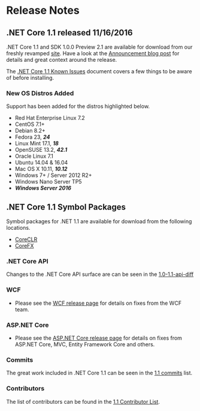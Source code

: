 # Release Notes

## .NET Core 1.1 released 11/16/2016

.NET Core 1.1 and SDK 1.0.0 Preview 2.1 are available for download from our freshly revamped [site](https://dotnet.microsoft.com/download). Have a look at the [Announcement blog post](https://blogs.msdn.microsoft.com/dotnet/) for details and great context around the release.

The [.NET Core 1.1 Known Issues](1.1-known-issues.md) document covers a few things to be aware of before installing.

### New OS Distros Added

Support has been added for the distros highlighted below.

* Red Hat Enterprise Linux 7.2
* CentOS 7.1+
* Debian 8.2+
* Fedora 23, _**24**_
* Linux Mint 17.1, _**18**_
* OpenSUSE 13.2, _**42.1**_
* Oracle Linux 7.1
* Ubuntu 14.04 & 16.04
* Mac OS X 10.11, _**10.12**_
* Windows 7+ / Server 2012 R2+
* Windows Nano Server TP5
* _**Windows Server 2016**_

## .NET Core 1.1 Symbol Packages

Symbol packages for .NET 1.1 are available for download from the following locations.

* [CoreCLR](https://go.microsoft.com/fwlink/?LinkID=835698)
* [CoreFX](https://go.microsoft.com/fwlink/?LinkID=835699)

### .NET Core API

Changes to the .NET Core API surface are can be seen in the [1.0-1.1-api-diff](1.0-1.1-api-diff/1.0-1.1-api-diff.md)


### WCF

* Please see the [WCF release page](https://github.com/dotnet/wcf/releases/tag/v1.1.0) for details on fixes from the WCF team.

### ASP.NET Core

* Please see the [ASP.NET Core release page](https://github.com/aspnet/home/releases/1.1.0) for details on fixes from ASP.NET Core, MVC, Entity Framework Core and others.

### Commits

The great work included in .NET Core 1.1 can be seen in the [1.1 commits](1.1-commits.md) list.

### Contributors

The list of contributors can be found in the [1.1 Contributor List](https://github.com/dotnet/core/blob/master/release-notes/1.1/1.1-contributor-list.md).

